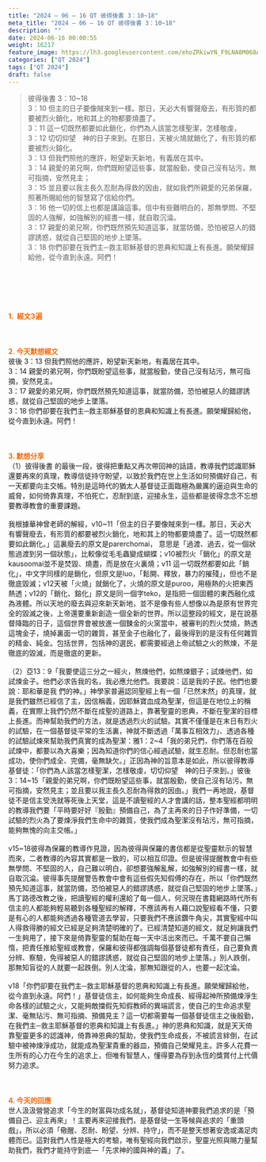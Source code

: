 ```yaml
---
title: "2024 – 06 – 16 QT 彼得後書 3：10~18"
meta_title: "2024 – 06 – 16 QT 彼得後書 3：10~18"
description: ""
date: 2024-06-16 00:00:55
weight: 16217
feature_image: https://lh3.googleusercontent.com/ehoZRkiwYN_F9LNA8M068AYxt73EavCZno-PD1cJRuf5BbSkQVUWr3gNEbt5kSs28Pb_Elg17kSrtf9ybWvojWoMV6I4tPM3vGRGDq6GkKkPdL2Gut4QAIw4-uykKUAtNiKgQKntvsU=w800
categories: ["QT 2024"]
tags: ["QT 2024"]
draft: false
---
```


<blockquote>彼得後書 3：10~18<br />
3：10 但主的日子要像賊來到一樣。那日，天必大有響聲廢去，有形質的都要被烈火銷化，地和其上的物都要燒盡了。<br />
3：11 這一切既然都要如此銷化，你們為人該當怎樣聖潔，怎樣敬虔，<br />
3：12 切切仰望　神的日子來到。在那日，天被火燒就銷化了，有形質的都要被烈火鎔化。<br />
3：13 但我們照他的應許，盼望新天新地，有義居在其中。<br />
3：14 親愛的弟兄啊，你們既盼望這些事，就當殷勤，使自己沒有玷污，無可指摘，安然見主；<br />
3：15 並且要以我主長久忍耐為得救的因由，就如我們所親愛的兄弟保羅，照著所賜給他的智慧寫了信給你們。<br />
3：16 他一切的信上也都是講論這事。信中有些難明白的，那無學問、不堅固的人強解，如強解別的經書一樣，就自取沉淪。<br />
3：17 親愛的弟兄啊，你們既然預先知道這事，就當防備，恐怕被惡人的錯謬誘惑，就從自己堅固的地步上墜落。<br />
3：18 你們卻要在我們主─救主耶穌基督的恩典和知識上有長進。願榮耀歸給他，從今直到永遠。阿們！</blockquote><br />
&nbsp;<br />
<br />
&nbsp;<br />
<br />
<span style="color: #ff6600;"><strong>1.  經文3遍</strong></span><br />
<br />
&nbsp;<br />
<br />
<span style="color: #ff6600;"><strong>2. 今天默想經文<br />
</strong></span>彼後 3：13 但我們照他的應許，盼望新天新地，有義居在其中。<br />
3：14 親愛的弟兄啊，你們既盼望這些事，就當殷勤，使自己沒有玷污，無可指摘，安然見主。<br />
3：17 親愛的弟兄啊，你們既然預先知道這事，就當防備，恐怕被惡人的錯謬誘惑，就從自己堅固的地步上墜落。<br />
3：18 你們卻要在我們主─救主耶穌基督的恩典和知識上有長進。願榮耀歸給他，從今直到永遠。阿們！<br />
<br />
&nbsp;<br />
<br />
<strong><span style="color: #ff6600;">3. 默想分享<br />
</span></strong>（1）彼得後書 的最後一段，彼得把重點又再次帶回神的話語，教導我們認識耶穌還要再來的真理，教導信徒持守盼望，以致於我們在世上生活如何預備好自己，有一天都要向主交帳。特別是這時代的猶太人基督徒正面臨極為嚴厲的逼迫與生命的威脅，如何倚靠真理，不怕死亡，忍耐到底，迎接永生，這些都是彼得念念不忘想要教導教會的重要課題。<br />
<br />
我根據華神曾老師的解經，v10~11「但主的日子要像賊來到一樣。那日，天必大有響聲廢去，有形質的都要被烈火銷化，地和其上的物都要燒盡了。這一切既然都要如此銷化。」這裏廢去的原文是parerchomai， 意思是「過渡、過去，從一個狀態過渡到另一個狀態」，比較像從毛毛蟲變成蝴蝶；v10被烈火「銷化」的原文是kausoomai並不是焚毀、燒盡，而是放在火裏燒；v11 這一切既然都要如此「銷化」，中文字同樣的是銷化，但原文是luo，「鬆開、釋放，暴力的摧殘」，但也不是徹底毀滅；v12天被「火燒」就銷化了，火燒的原文是puroo，用極熱的火把東西熱透；v12的「銷化、鎔化」原文是同一個字teko，是指把一個固體的東西融化成為液體。所以天地的廢去與迎來新天新地，並不是像有些人想像以為是原有世界完全的毀滅之後，上帝還要重新創造一個全新的世界。所以這整段的經文，是在說基督降臨的日子，這個世界會被放進一個鍊金的火窯當中，被審判的烈火焚燒，熱透這塊金子，燒掉裏面一切的雜質，甚至金子也融化了，最後得到的是沒有任何雜質的精金、純金。包括世界，包括神的選民，都需要經過上帝試驗之火的熬煉，不是徹底的毀滅，而是徹底的更新。<br />
<br />
（2）亞13：9「我要使這三分之一經火，熬煉他們，如熬煉銀子；試煉他們，如試煉金子。他們必求告我的名，我必應允他們。我要說：這是我的子民。他們也要說：耶和華是我 們的神。」神學家普遍認同聖經上有一個「已然末然」的真理，就是我們雖然已經信了主，因信稱義，因耶穌寶血成為聖潔，但這是在地位上的稱義，在實際上我們仍然不斷在成聖的道路上，靠著聖靈的恩典，不斷在聖潔的目標上長進。而神幫助我們的方法，就是透過烈火的試驗。其實不僅僅是在末日有烈火的試驗，在一個基督徒平常的生活裏，神就不斷透過「萬事互相效力」、透過各種的試驗試煉來幫助我們真實的成為聖潔：雅1：2~4「我的弟兄們，你們落在百般試煉中，都要以為大喜樂；因為知道你們的信心經過試驗，就生忍耐。但忍耐也當成功，使你們成全、完備，毫無缺欠。」正因為神的旨意本是如此，所以彼得教導基督徒：「你們為人該當怎樣聖潔，怎樣敬虔，切切仰望　神的日子來到。」彼後3：14~15「親愛的弟兄啊，你們既盼望這些事，就當殷勤，使自己沒有玷污，無可指摘，安然見主；並且要以我主長久忍耐為得救的因由。」我們一再地說，基督徒不是信主受洗就等死後上天堂，這是不讀聖經的人才會講的話，整本聖經都明明的教導我們要「平時要好好『殷勤』預備自己，為了主再來的日子作好準備，一切試驗的烈火為了要煉淨我們生命中的雜質，使我們成為聖潔沒有玷污，無可指摘，能夠無愧的向主交帳。」<br />
<br />
v15~18彼得為保羅的教導作見證，因為彼得與保羅的書信都是從聖靈默示的智慧而來，二者教導的內容其實都是一致的，可以相互印證。但是彼得提醒教會中有些無學問、不堅固的人，自己難以明白，卻想要強解亂解，如強解別的經書一樣，就自取沉淪。彼得事先提醒警告教會中會有這些假先知假傅的存在，所以「你們既然預先知道這事，就當防備，恐怕被惡人的錯謬誘惑，就從自己堅固的地步上墜落。」馬丁路德改教之後，把讀聖經的權利還給了每一個人，何況現在書籍網路時代所有信主的人都能夠輕易聽到各種聖經的解釋，不應該再有人藉口說聖經看不懂，只要是有心的人都能夠透過各種管道去學習，只要我們不應該鑽牛角尖，其實聖經中叫人得救得勝的經文已經是足夠清楚明確的了。已經清楚知道的經文，就足夠讓我們一生夠用了，接下來是倚靠聖靈的幫助在每一天中活出來而已。千萬不要自己懶惰，把責任推給聖經或教會，保羅和彼得都強調每個基督徒都有責任，自己要負責分辨、察驗，免得被惡人的錯謬誘惑，就從自己堅固的地步上墜落。」別人跌倒，那無知盲從的人就要一起跌倒。別人沈淪，那無知跟從的人，也要一起沈淪。<br />
<br />
v18「你們卻要在我們主─救主耶穌基督的恩典和知識上有長進。願榮耀歸給他，從今直到永遠。阿們！」基督徒信主，如何能夠生命成長、經得起神所預備煉淨生命各樣的試驗之火，又能夠敵擋假先知假教師的異端謊言，使自己的生命追求聖潔、毫無玷污、無可指摘、預備見主？這一切都需要每一個基督徒信主之後殷勤，在我們主─救主耶穌基督的恩典和知識上有長進。」神的恩典和知識，就是天天倚靠聖靈更多的認識神，倚靠神恩典的幫助，使我們生命成長，不被謊言絆倒，在試驗中被神煉淨成功，就能成為聖潔貴重的器皿，預備自己榮耀見主。許多人花費一生所有的心力在今生的追求上，但唯有智慧人，懂得要為存到永恆的獎賞付上代價努力追求。<br />
<br />
&nbsp;<br />
<br />
<strong style="font-size: inherit;"><span style="color: #ff6600;">4. 今天的回應<br />
</span></strong>世人汲汲營營追求「今生的財富與功成名就」，基督徒知道神要我們追求的是「預備自己、迎主再來」！主要再來迎接我們，是基督徒一生等候與追求的「重頭戲」，所以必須「儆醒、忍耐、盼望、分辨、持守」，而不是整天想著安逸或滿足肉體而已。這對我們人性是極大的考驗，唯有聖經向我們啟示，聖靈光照與賜力量幫助我們，我們才能持守到底—「先求神的國與神的義」了。<br />
<br />
&nbsp;<br />
<br />
&nbsp;<br />
<br />
&nbsp;<br />
<br />
<audio style="display: none;" controls="controls"></audio><br />
<br />
<audio style="display: none;" controls="controls"></audio><br />
<br />
<audio style="display: none;" controls="controls"></audio><br />
<br />
<audio style="display: none;" controls="controls"></audio><br />
<br />
<audio style="display: none;" controls="controls"></audio>
        